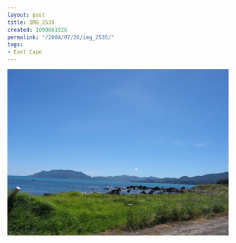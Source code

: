 ```yaml
---
layout: post
title: IMG_2535
created: 1090861926
permalink: "/2004/07/26/img_2535/"
tags:
- East Cape
---
```


<img src="/image/images/img_2535-851.jpg"/>

